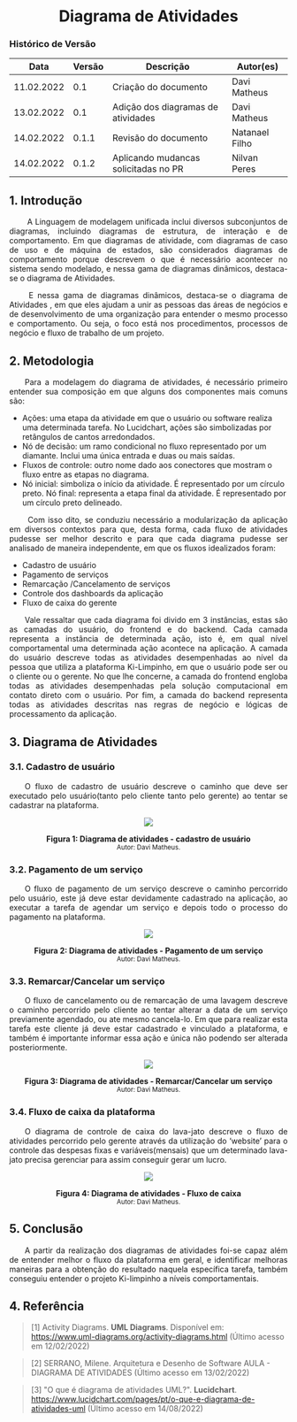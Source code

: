 # <center> Diagrama de Atividades

### Histórico de Versão

| Data | Versão | Descrição | Autor(es)|
| -- | -- | -- | -- |
| 11.02.2022 | 0.1 | Criação do documento | Davi Matheus |
| 13.02.2022 | 0.1 | Adição dos diagramas de atividades | Davi Matheus |
| 14.02.2022 | 0.1.1 | Revisão do documento | Natanael Filho |
| 14.02.2022 | 0.1.2 | Aplicando mudancas solicitadas no PR | Nilvan Peres |


## 1. Introdução


<p align="justify">&emsp;&emsp; A Linguagem de modelagem unificada inclui diversos subconjuntos de diagramas, incluindo diagramas de estrutura, de interação e de comportamento. Em que diagramas de atividade, com diagramas de caso de uso e de máquina de estados, são considerados diagramas de comportamento porque descrevem o que é necessário acontecer no sistema sendo modelado, e nessa gama de diagramas dinâmicos, destaca-se o diagrama de Atividades.</p>
<p align="justify">&emsp;&emsp;
E nessa gama de diagramas dinâmicos, destaca-se o diagrama de Atividades , em que eles ajudam a unir as pessoas das áreas de negócios e de desenvolvimento de uma organização para entender o mesmo processo e comportamento.  Ou seja, o foco está nos procedimentos, processos de negócio e fluxo de trabalho de um projeto.</p>


## 2. Metodologia

<p align="justify">&emsp;&emsp;Para a modelagem do diagrama de atividades, é necessário primeiro entender sua composição em que alguns dos componentes mais comuns são:</p> 

- Ações: uma etapa da atividade em que o usuário ou software realiza uma determinada tarefa. No Lucidchart, ações são simbolizadas por retângulos de cantos arredondados.
- Nó de decisão: um ramo condicional no fluxo representado por um diamante. Inclui uma única entrada e duas ou mais saídas.
- Fluxos de controle: outro nome dado aos conectores que mostram o fluxo entre as etapas no diagrama.
- Nó inicial: simboliza o início da atividade. É representado por um círculo preto.
Nó final: representa a etapa final da atividade. É representado por um círculo preto delineado.

<p align="justify">&emsp;&emsp; Com isso dito, se conduziu necessário a modularização da aplicação em diversos contextos para que, desta forma, cada fluxo de atividades pudesse ser melhor descrito e para que cada diagrama pudesse ser analisado de maneira independente, em que os fluxos idealizados foram:</p> 

- Cadastro de usuário
- Pagamento de serviços
- Remarcação /Cancelamento de serviços
- Controle dos dashboards da aplicação
- Fluxo de caixa do gerente


<p align="justify">&emsp;&emsp;Vale ressaltar que cada diagrama foi divido em 3 instâncias, estas são as camadas do usuário, do frontend e do backend. Cada camada representa a instância de determinada ação, isto é, em qual nível comportamental uma determinada ação acontece na aplicação. A camada do usuário descreve todas as atividades desempenhadas ao nível da pessoa que utiliza a plataforma Ki-Limpinho, em que o usuário pode ser ou o cliente ou o gerente. No que lhe concerne, a camada do frontend engloba todas as atividades desempenhadas pela solução computacional em contato direto com o usuário. Por fim, a camada do backend representa todas as atividades descritas nas regras de negócio e lógicas de processamento da aplicação.</p> 


## 3. Diagrama de Atividades

### 3.1. Cadastro de usuário


<p align="justify">&emsp;&emsp;O fluxo de cadastro de usuário descreve o caminho que deve ser executado pelo usuário(tanto pelo cliente tanto pelo gerente) ao tentar se cadastrar na plataforma.</p>


<p align='center'>
    <img src='../assets/img/diagrama_atividades/cadastro_usuario.jpeg'>
    <figcaption align='center'>
        <b>Figura 1: Diagrama de atividades - cadastro de usuário</b>
        <br>
        <small>Autor: Davi Matheus.</small>
    </figcaption>
</p>

### 3.2. Pagamento de um serviço


<p align="justify">&emsp;&emsp;O fluxo de pagamento de um serviço  descreve o caminho percorrido pelo usuário, este já deve estar devidamente cadastrado na aplicação, ao executar a tarefa de agendar um serviço e depois todo o processo do pagamento na plataforma. </p>


<p align='center'>
    <img src='../assets/img/diagrama_atividades/pagamento_servico.jpeg'>
    <figcaption align='center'>
        <b>Figura 2: Diagrama de atividades - Pagamento de um serviço</b>
        <br>
        <small>Autor: Davi Matheus.</small>
    </figcaption>
</p>

### 3.3. Remarcar/Cancelar um serviço


<p align="justify">&emsp;&emsp;O fluxo de cancelamento ou de remarcação de uma lavagem descreve o caminho percorrido pelo cliente ao tentar alterar a data de um serviço previamente agendado, ou ate mesmo cancela-lo. Em que para realizar esta tarefa este cliente já deve estar cadastrado e vinculado a plataforma, e também é importante informar essa ação e única não podendo ser alterada posteriormente. </p>




<p align='center'>
    <img src='../assets/img/diagrama_atividades/cancelamento_ou_remarcar.jpeg'>
    <figcaption align='center'>
        <b>Figura 3: Diagrama de atividades - Remarcar/Cancelar um serviço </b>
        <br>
        <small>Autor: Davi Matheus.</small>
    </figcaption>
</p>

### 3.4. Fluxo de caixa da plataforma


<p align="justify">&emsp;&emsp;O diagrama de controle de caixa do lava-jato descreve o fluxo de atividades percorrido pelo gerente através da utilização do ‘website’ para o controle das despesas fixas e variáveis(mensais) que um determinado lava-jato precisa gerenciar para assim conseguir gerar um lucro.</p>


<p align='center'>
    <img src='../assets/img/diagrama_atividades/fluxo_de_caixa.jpeg'>
    <figcaption align='center'>
        <b>Figura 4: Diagrama de atividades - Fluxo de caixa </b>
        <br>
        <small>Autor: Davi Matheus.</small>
    </figcaption>
</p>


## 5. Conclusão

 
<p align="justify">&emsp;&emsp;A partir da realização dos diagramas de atividades foi-se capaz além de entender melhor o fluxo da plataforma em geral, e identificar melhoras maneiras para a obtenção do resultado naquela específica tarefa, também conseguiu entender o projeto Ki-limpinho a níveis comportamentais.</p>


## 4. Referência

> [1] Activity Diagrams. **UML Diagrams**. Disponível em: https://www.uml-diagrams.org/activity-diagrams.html (Último acesso em 12/02/2022)

> [2] SERRANO, Milene. Arquitetura e Desenho de Software AULA - DIAGRAMA DE ATIVIDADES (Último acesso em 13/02/2022)

> [3] "O que é diagrama de atividades UML?". **Lucidchart**. https://www.lucidchart.com/pages/pt/o-que-e-diagrama-de-atividades-uml (Último acesso em 14/08/2022)



